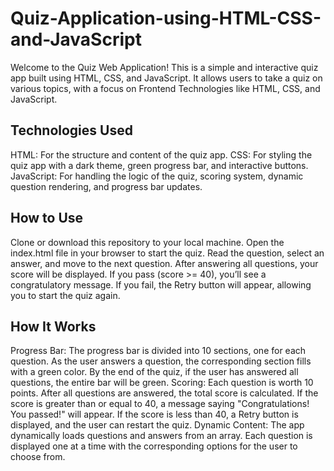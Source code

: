 # Quiz-Application-using-HTML-CSS-and-JavaScript

Welcome to the Quiz Web Application! This is a simple and interactive quiz app built using HTML, CSS, and JavaScript. It allows users to take a quiz on various topics, with a focus on Frontend Technologies like HTML, CSS, and JavaScript.

## Technologies Used
HTML: For the structure and content of the quiz app.
CSS: For styling the quiz app with a dark theme, green progress bar, and interactive buttons.
JavaScript: For handling the logic of the quiz, scoring system, dynamic question rendering, and progress bar updates.

## How to Use
Clone or download this repository to your local machine.
Open the index.html file in your browser to start the quiz.
Read the question, select an answer, and move to the next question.
After answering all questions, your score will be displayed. If you pass (score >= 40), you’ll see a congratulatory message. If you fail, the Retry button will appear, allowing you to start the quiz again.

## How It Works
Progress Bar: The progress bar is divided into 10 sections, one for each question. As the user answers a question, the corresponding section fills with a green color. By the end of the quiz, if the user has answered all questions, the entire bar will be green.
Scoring: Each question is worth 10 points. After all questions are answered, the total score is calculated. If the score is greater than or equal to 40, a message saying "Congratulations! You passed!" will appear. If the score is less than 40, a Retry button is displayed, and the user can restart the quiz.
Dynamic Content: The app dynamically loads questions and answers from an array. Each question is displayed one at a time with the corresponding options for the user to choose from.
